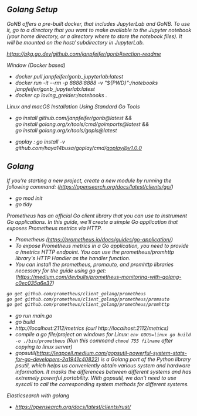 <i> 

## Golang Setup

GoNB offers a pre-built docker, that includes JupyterLab and GoNB. To use it, go to a directory that you want to make available to the Jupyter notebook (your home directory, or a directory where to store the notebook files). It will be mounted on the host/ subdirectory in JupyterLab.

https://pkg.go.dev/github.com/janpfeifer/gonb#section-readme

Window (Docker based)
- docker pull janpfeifer/gonb_jupyterlab:latest
- docker run -it --rm -p 8888:8888 -v "${PWD}":/notebooks janpfeifer/gonb_jupyterlab:latest
- docker cp loving_greider:/notebooks .

Linux and macOS Installation Using Standard Go Tools
- go install github.com/janpfeifer/gonb@latest && \
  go install golang.org/x/tools/cmd/goimports@latest && \
  go install golang.org/x/tools/gopls@latest

- goplay : go install -v github.com/haya14busa/goplay/cmd/goplay@v1.0.0

## Golang
If you’re starting a new project, create a new module by running the following command: (https://opensearch.org/docs/latest/clients/go/)
- go mod init <mymodulename>
- go tidy

Prometheus has an official Go client library that you can use to instrument Go applications. In this guide, we'll create a simple Go application that exposes Prometheus metrics via HTTP.
- Prometheus (https://prometheus.io/docs/guides/go-application/)
- To expose Prometheus metrics in a Go application, you need to provide a /metrics HTTP endpoint. You can use the prometheus/promhttp library's HTTP Handler as the handler function.
- You can install the prometheus, promauto, and promhttp libraries necessary for the guide using go get: (https://medium.com/devbulls/prometheus-monitoring-with-golang-c0ec035a6e37)
```bash
go get github.com/prometheus/client_golang/prometheus
go get github.com/prometheus/client_golang/prometheus/promauto
go get github.com/prometheus/client_golang/prometheus/promhttp
```
- go run main.go
- go build
- http://localhost:2112/metrics (curl http://localhost:2112/metrics)
- compile a go file/project on windows for Linux: `env GOOS=linux go build -o ./bin/prometheus` (Run this command `chmod 755 filname` after copying to linux server)
- gopsutil(https://leapcell.medium.com/gopsutil-powerful-system-stats-for-go-developers-2a1941c40822) is a Golang port of the Python library psutil, which helps us conveniently obtain various system and hardware information. It masks the differences between different systems and has extremely powerful portability. With gopsutil, we don’t need to use syscall to call the corresponding system methods for different systems. 

Elasticsearch with golang
- https://opensearch.org/docs/latest/clients/rust/
